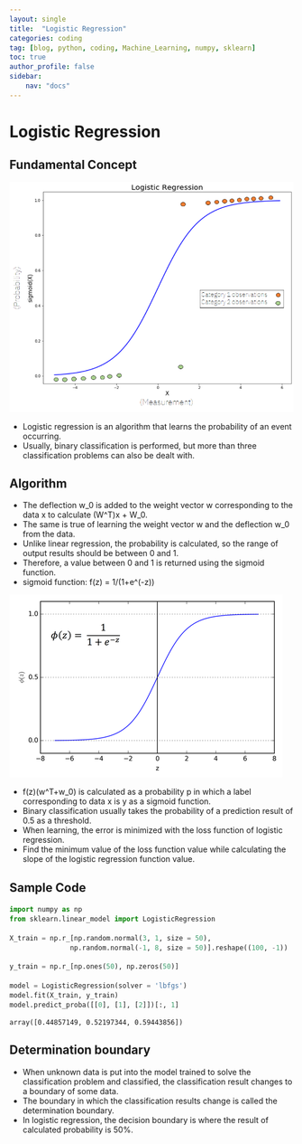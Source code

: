 ```yaml
---
layout: single
title:  "Logistic Regression"
categories: coding
tag: [blog, python, coding, Machine_Learning, numpy, sklearn]
toc: true
author_profile: false
sidebar:
    nav: "docs"
---
```


# Logistic Regression

## Fundamental Concept

![img](/images/2022-03-31-Logistic_Regression/logistic_regression.png)

- Logistic regression is an algorithm that learns the probability of an event occurring.
- Usually, binary classification is performed, but more than three classification problems can also be dealt with.

## Algorithm

- The deflection w_0 is added to the weight vector w corresponding to the data x to calculate (W^T)x + W_0.
- The same is true of learning the weight vector w and the deflection w_0 from the data.
- Unlike linear regression, the probability is calculated, so the range of output results should be between 0 and 1.
- Therefore, a value between 0 and 1 is returned using the sigmoid function.
- sigmoid function: f(z) = 1/(1+e^(-z))

![img](/images/2022-03-31-Logistic_Regression/sigmoid_function.png)

- f(z)(w^T+w_0) is calculated as a probability p in which a label corresponding to data x is y as a sigmoid function.
- Binary classification usually takes the probability of a prediction result of 0.5 as a threshold.
- When learning, the error is minimized with the loss function of logistic regression.
- Find the minimum value of the loss function value while calculating the slope of the logistic regression function value.

## Sample Code

```python
import numpy as np
from sklearn.linear_model import LogisticRegression

X_train = np.r_[np.random.normal(3, 1, size = 50),
               np.random.normal(-1, 8, size = 50)].reshape((100, -1))

y_train = np.r_[np.ones(50), np.zeros(50)]

model = LogisticRegression(solver = 'lbfgs')
model.fit(X_train, y_train)
model.predict_proba([[0], [1], [2]])[:, 1]
```




    array([0.44857149, 0.52197344, 0.59443856])



## Determination boundary

- When unknown data is put into the model trained to solve the classification problem and classified, the classification result changes to a boundary of some data.
- The boundary in which the classification results change is called the determination boundary.
- In logistic regression, the decision boundary is where the result of calculated probability is 50%.
